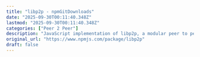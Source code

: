 ```yaml
---
title: "libp2p - npmGitDownloads"
date: "2025-09-30T00:11:40.348Z"
lastmod: "2025-09-30T00:11:40.348Z"
categories: ["Peer 2 Peer"]
description: "JavaScript implementation of libp2p, a modular peer to peer network stack. Latest version: 2.10.0, last published: 18 days ago. Start using libp2p in your project by running `npm i libp2p`. There are 274 other projects in the npm registry using libp2p."
original_url: "https://www.npmjs.com/package/libp2p"
draft: false
---
```

